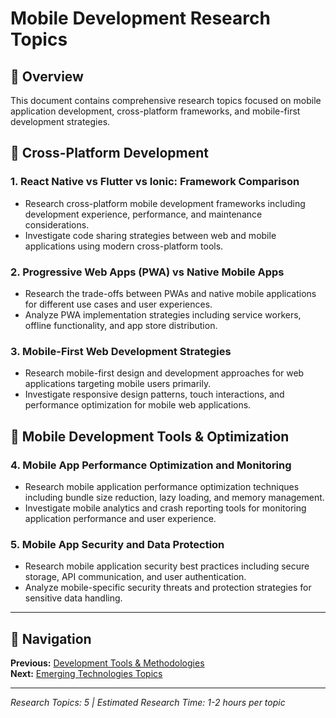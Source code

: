 # Mobile Development Research Topics

## 🎯 Overview

This document contains comprehensive research topics focused on mobile application development, cross-platform frameworks, and mobile-first development strategies.

## 📱 Cross-Platform Development

### 1. **React Native vs Flutter vs Ionic: Framework Comparison**
- Research cross-platform mobile development frameworks including development experience, performance, and maintenance considerations.
- Investigate code sharing strategies between web and mobile applications using modern cross-platform tools.

### 2. **Progressive Web Apps (PWA) vs Native Mobile Apps**
- Research the trade-offs between PWAs and native mobile applications for different use cases and user experiences.
- Analyze PWA implementation strategies including service workers, offline functionality, and app store distribution.

### 3. **Mobile-First Web Development Strategies**
- Research mobile-first design and development approaches for web applications targeting mobile users primarily.
- Investigate responsive design patterns, touch interactions, and performance optimization for mobile web applications.

## 🔧 Mobile Development Tools & Optimization

### 4. **Mobile App Performance Optimization and Monitoring**
- Research mobile application performance optimization techniques including bundle size reduction, lazy loading, and memory management.
- Investigate mobile analytics and crash reporting tools for monitoring application performance and user experience.

### 5. **Mobile App Security and Data Protection**
- Research mobile application security best practices including secure storage, API communication, and user authentication.
- Analyze mobile-specific security threats and protection strategies for sensitive data handling.

---

## 🔗 Navigation

**Previous:** [Development Tools & Methodologies](./development-tools-methodologies.md)  
**Next:** [Emerging Technologies Topics](./emerging-technologies-topics.md)

---

*Research Topics: 5 | Estimated Research Time: 1-2 hours per topic*